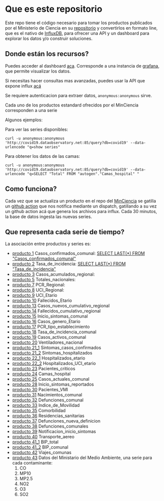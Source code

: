 # Que es este repositorio
Este repo tiene el código necesario para tomar los productos publicados por el Ministerio de Ciencia 
en su [repositorio](https://github.com/MinCiencia/Datos-COVID19) y convertirlos en formato line, que es el nativo de 
[InfluxDB](https://www.influxdata.com/), para ofrecer una API y un dashboard para explorar los datos
y/o construir soluciones.


## Donde están los recursos?

Puedes acceder al dashboard [aca](http://covid19.dataobservatory.net/grafana). Corresponde a una 
instancia de [grafana](https://grafana.com/), que permite visualizar los datos.

Si necesitas hacer consultas mas avanzadas, puedes usar la API que expone influx [acá](http://covid19.dataobservatory.net:85)

Se requiere autenticacion para extraer datos, `anonymous:anonymous` sirve.

Cada uno de los productos estandard ofrecidos por el MinCiencia corresponden a una serie 

Algunos ejemplos:

Para ver las series disponibles:

`curl -u anonymous:anonymous 'http://covid19.dataobservatory.net:85/query?db=covid19' --data-urlencode "q=show series"
`

Para obtener los datos de las camas:

`curl -u anonymous:anonymous 'http://covid19.dataobservatory.net:85/query?db=covid19' --data-urlencode "q=SELECT "Total" FROM "autogen"."Camas_hospital" "`


## Como funciona?
Cada vez que se actualiza un producto en el repo del [MinCiencia](https://github.com/MinCiencia/Datos-COVID19)
se gatilla un [github action](https://github.com/features/actions) que nos notifica mediante un dispatch, 
gatillando a su vez un github action acá que genera los archivos para influx. Cada 30 minutos,
la base de datos ingesta las nuevas series.

## Que representa cada serie de tiempo?

La asociación entre productos y series es:

* [producto 1](https://raw.githubusercontent.com/MinCiencia/Datos-COVID19/master/output/producto1/Covid-19_std.csv) Casos_confirmados_comunal:
[SELECT LAST(*) FROM "Casos_confirmados_comunal"](http://covid19.dataobservatory.net:85/query?db=covid19&q=SELECT%20LAST(*)%20FROM%20%22Casos_confirmados_comunal%22)
* [producto 2](https://raw.githubusercontent.com/MinCiencia/Datos-COVID19/master/output/producto6/bulk/data.csv) Tasa_de_incidencia:
[SELECT LAST(*) FROM "Tasa_de_incidencia"](http://covid19.dataobservatory.net:85/query?db=covid19&q=SELECT%20LAST(*)%20FROM%20%22Tasa_de_incidencia%22)
* [producto 3](https://raw.githubusercontent.com/MinCiencia/Datos-COVID19/master/output/producto3/CasosTotalesCumulativo_std.csv) Casos_acumulados_regional:
* [producto 5](https://raw.githubusercontent.com/MinCiencia/Datos-COVID19/master/output/producto5/TotalesNacionales_std.csv) Totales_nacionales:
* [producto 7](https://raw.githubusercontent.com/MinCiencia/Datos-COVID19/master/output/producto7/PCR_std.csv) PCR_Regional:
* [producto 8](https://raw.githubusercontent.com/MinCiencia/Datos-COVID19/master/output/producto8/UCI_std.csv) UCI_Regional:
* [producto 9](https://raw.githubusercontent.com/MinCiencia/Datos-COVID19/master/output/producto9/HospitalizadosUCIEtario_std.csv) UCI_Etario
* [producto 10](https://raw.githubusercontent.com/MinCiencia/Datos-COVID19/master/output/producto10/FallecidosEtario_std.csv) Fallecidos_Etario
* [producto 13](https://raw.githubusercontent.com/MinCiencia/Datos-COVID19/master/output/producto13/CasosNuevosCumulativo_std.csv) Casos_nuevos_cumulativo_regional
* [producto 14](https://raw.githubusercontent.com/MinCiencia/Datos-COVID19/master/output/producto14/FallecidosCumulativo_std.csv) Fallecidos_cumulativo_regional
* [producto 15](https://raw.githubusercontent.com/MinCiencia/Datos-COVID19/master/output/producto15/FechaInicioSintomasHistorico_std.csv) Inicio_sintomas_comunal
* [producto 16](https://raw.githubusercontent.com/MinCiencia/Datos-COVID19/master/output/producto16/CasosGeneroEtario_std.csv) Casos_genero_Etario
* [producto 17](https://raw.githubusercontent.com/MinCiencia/Datos-COVID19/master/output/producto17/PCREstablecimiento_std.csv) PCR_tipo_establecimiento
* [producto 18](https://raw.githubusercontent.com/MinCiencia/Datos-COVID19/master/output/producto18/TasaDeIncidencia_std.csv) Tasa_de_incidencia_comunal
* [producto 19](https://raw.githubusercontent.com/MinCiencia/Datos-COVID19/master/output/producto19/CasosActivosPorComuna_std.csv) Casos_activos_comunal
* [producto 20](https://raw.githubusercontent.com/MinCiencia/Datos-COVID19/master/output/producto20/NumeroVentiladores_std.csv) Ventiladores_nacional
* [producto 21_1](https://raw.githubusercontent.com/MinCiencia/Datos-COVID19/master/output/producto21/SintomasCasosConfirmados_std.csv) Sintomas_casos_confirmados
* [producto 21_2](https://raw.githubusercontent.com/MinCiencia/Datos-COVID19/master/output/producto21/SintomasHospitalizados_std.csv) Sintomas_hospitalizados
* [producto 22_1](https://raw.githubusercontent.com/MinCiencia/Datos-COVID19/master/output/producto22/HospitalizadosEtario_Acumulado_std.csv) Hospitalizados_etario
* [producto 22_2](https://raw.githubusercontent.com/MinCiencia/Datos-COVID19/master/output/producto22/HospitalizadosUCI_Acumulado_std.csv) Hospitalizados_UCI_etario
* [producto 23](https://raw.githubusercontent.com/MinCiencia/Datos-COVID19/master/output/producto23/PacientesCriticos_std.csv) Pacientes_criticos
* [producto 24](https://raw.githubusercontent.com/MinCiencia/Datos-COVID19/master/output/producto24/CamasHospital_Diario_std.csv) Camas_hospital
* [producto 25](https://raw.githubusercontent.com/MinCiencia/Datos-COVID19/master/output/producto25/CasosActualesPorComuna_std.csv) Casos_actuales_comunal
* [producto 28](https://raw.githubusercontent.com/MinCiencia/Datos-COVID19/master/output/producto28/FechaInicioSintomas_reportadosSEREMIHistorico_std.csv) Inicio_sintomas_reportados
* [producto 30](https://raw.githubusercontent.com/MinCiencia/Datos-COVID19/master/output/producto30/PacientesVMI_std.csv) Pacientes_VMI
* [producto 31](https://raw.githubusercontent.com/MinCiencia/Datos-COVID19/master/output/producto31/Nacimientos_std.csv) Nacimientos_comunal
* [producto 32](https://raw.githubusercontent.com/MinCiencia/Datos-COVID19/master/output/producto32/Defunciones_std.csv) Defunciones_comunal
* [producto 33](https://raw.githubusercontent.com/MinCiencia/Datos-COVID19/master/output/producto33/IndiceDeMovilidad_std.csv) Indice_de_Movilidad
* [producto 35](https://raw.githubusercontent.com/MinCiencia/Datos-COVID19/master/output/producto35/Comorbilidad_std.csv) Comorbilidad
* [producto 36](https://raw.githubusercontent.com/MinCiencia/Datos-COVID19/master/output/producto36/ResidenciasSanitarias_std.csv) Residencias_sanitarias
* [producto 37](https://raw.githubusercontent.com/MinCiencia/Datos-COVID19/master/output/producto37/Defunciones_std.csv) Defunciones_nueva_definicion
* [producto 38](https://raw.githubusercontent.com/MinCiencia/Datos-COVID19/master/output/producto38/CasosFallecidosPorComuna_std.csv) Defunciones_comunales
* [producto 39](https://raw.githubusercontent.com/MinCiencia/Datos-COVID19/master/output/producto39/NotificacionInicioSintomas_std.csv) Notificacion_inicio_sintomas
* [producto 40](https://raw.githubusercontent.com/MinCiencia/Datos-COVID19/master/output/producto40/TransporteAereo_std.csv) Transporte_aereo
* [producto 41_1](https://raw.githubusercontent.com/MinCiencia/Datos-COVID19/master/output/producto41/BIPTotal_std.csv) BIP_total
* [producto 41_2](https://raw.githubusercontent.com/MinCiencia/Datos-COVID19/master/output/producto41/BIPComuna_std.csv) BIP_comunal
* [producto 42](https://raw.githubusercontent.com/MinCiencia/Datos-COVID19/master/output/producto42/ViajesComunas_std.csv) Viajes_comunas
* [producto 43](https://raw.githubusercontent.com/MinCiencia/Datos-COVID19/master/output/producto43/ViajesComunas_std.csv) Datos del Ministario del Medio Ambiente, una serie para cada contaminante:
   1. CO
   2. MP10
   3. MP2.5
   4. NO2
   5. O3
   6. SO2
